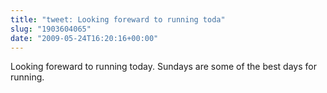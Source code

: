 ```yaml
---
title: "tweet: Looking foreward to running toda"
slug: "1903604065"
date: "2009-05-24T16:20:16+00:00"
---
```

Looking foreward to running today.   Sundays are some of the best days for running.